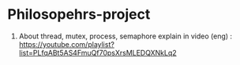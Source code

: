 # Philosopehrs-project
1. About thread, mutex, process, semaphore explain in video (eng) : https://youtube.com/playlist?list=PLfqABt5AS4FmuQf70psXrsMLEDQXNkLq2


